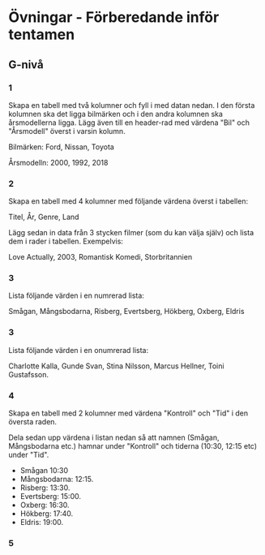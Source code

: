 # Övningar - Förberedande inför tentamen

## G-nivå

### 1
Skapa en tabell med två kolumner och fyll i med datan nedan. I den första kolumnen ska det ligga bilmärken och i den andra kolumnen ska årsmodellerna ligga. Lägg även till en header-rad med värdena "Bil" och "Årsmodell" överst i varsin kolumn.

Bilmärken: Ford, Nissan, Toyota

Årsmodelln: 2000, 1992, 2018

### 2
Skapa en tabell med 4 kolumner med följande värdena överst i tabellen:

Titel, År, Genre, Land

Lägg sedan in data från 3 stycken filmer (som du kan välja själv) och lista dem i rader i tabellen. Exempelvis:

Love Actually, 2003, Romantisk Komedi, Storbritannien

### 3
Lista följande värden i en numrerad lista:

Smågan, Mångsbodarna, Risberg, Evertsberg, Hökberg, Oxberg, Eldris

### 3
Lista följande värden i en onumrerad lista:

Charlotte Kalla, Gunde Svan, Stina Nilsson, Marcus Hellner, Toini Gustafsson.

### 4

Skapa en tabell med 2 kolumner med värdena "Kontroll" och "Tid" i den översta raden.

Dela sedan upp värdena i listan nedan så att namnen (Smågan, Mångsbodarna etc.) hamnar under "Kontroll" och tiderna (10:30, 12:15 etc) under "Tid".

* Smågan 10:30
* Mångsbodarna: 12:15.
* Risberg: 13:30.
* Evertsberg: 15:00.
* Oxberg: 16:30.
* Hökberg: 17:40.
* Eldris: 19:00.

### 5
